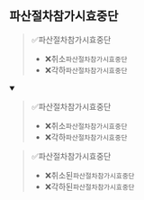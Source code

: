 ## 파산절차참가시효중단
> ✅파산절차참가시효중단
> - ❌취소`파산절차참가시효중단`
> - ❌각하`파산절차참가시효중단`
<details open>
    <summary></summary>
    
> ✅파산절차참가시효중단
> - ❌취소`파산절차참가시효중단`
> - ❌각하`파산절차참가시효중단`

> ✅파산절차참가시효중단
> - ❌취소된`파산절차참가시효중단`
> - ❌각하된`파산절차참가시효중단`
</details>
